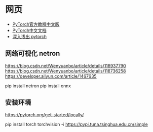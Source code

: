 
# 网页

- [PyTorch官方教程中文版](https://www.pytorch123.com/)
- [PyTorch中文文档](https://pytorch-cn.readthedocs.io/zh/latest/)
- [深入浅出 pytorch](https://datawhalechina.github.io/thorough-pytorch/%E7%AC%AC%E4%BA%94%E7%AB%A0/5.1%20PyTorch%E6%A8%A1%E5%9E%8B%E5%AE%9A%E4%B9%89%E7%9A%84%E6%96%B9%E5%BC%8F.html)


## 网络可视化 netron

https://blog.csdn.net/Wenyuanbo/article/details/118937790
https://blog.csdn.net/Wenyuanbo/article/details/118736258
https://developer.aliyun.com/article/1467635

pip install netron
pip install onnx

## 安装环境

https://pytorch.org/get-started/locally/

pip install torch torchvision -i https://pypi.tuna.tsinghua.edu.cn/simple

